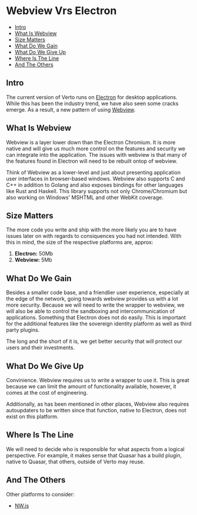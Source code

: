 # Webview Vrs Electron

  * [Intro](#intro)
  * [What Is Webview](#what-is-webview)
  * [Size Matters](#size-matters)
  * [What Do We Gain](#what-do-we-gain)
  * [What Do We Give Up](#what-do-we-give-up)
  * [Where Is The Line](#where-is-the-line)
  * [And The Others](#and-the-others)

## Intro

The current version of Verto runs on [Electron](https://electronjs.org/) for desktop applications. While this has been the industry trend, we have also seen some cracks emerge. As a result, a new pattern of using [Webview](https://github.com/zserge/webview).

## What Is Webview

Webview is a layer lower down than the Electron Chromium. It is more native and will give us much more control on the features and security we can integrate into the application. The issues with webview is that many of the features found in Electron will need to be rebuilt ontop of webview. 

Think of Webview as a lower-level and just about presenting application user interfaces in browser-based windows. Webview also supports C and C++ in addition to Golang and also exposes bindings for other languages like Rust and Haskell. This library supports not only Chrome/Chromium but also working on Windows' MSHTML and other WebKit coverage. 

## Size Matters

The more code you write and ship with the more likely you are to have issues later on with regards to consiquences you had not intended. With this in mind, the size of the respective platforms are, approx:

1. **Electron:** 50Mb
2. **Webview:** 5Mb

## What Do We Gain

Besides a smaller code base, and a friendlier user experience, especially at the edge of the network, going towards webview provides us with a lot more security. Because we will need to write the wrapper to webview, we will also be able to control the sandboxing and intercommunication of applications. Something that Electron does not do easily. This is important for the additional features like the sovereign identity platform as well as third party plugins.

The long and the short of it is, we get better security that will protect our users and their investments.

## What Do We Give Up

Convinience. Webview requires us to write a wrapper to use it. This is great because we can limit the amount of functionality available, however, it comes at the cost of engineering.

Additionally, as has been mentioned in other places, Webview also requires autoupdaters to be written since that function, native to Electron, does not exist on this platform.

## Where Is The Line

We will need to decide who is responsible for what aspects from a logical perspective. For example, it makes sense that Quasar has a build plugin, native to Quasar, that others, outside of Verto may reuse.

## And The Others

Other platforms to consider:

- [NW.js](https://github.com/nwjs/nw.js)
